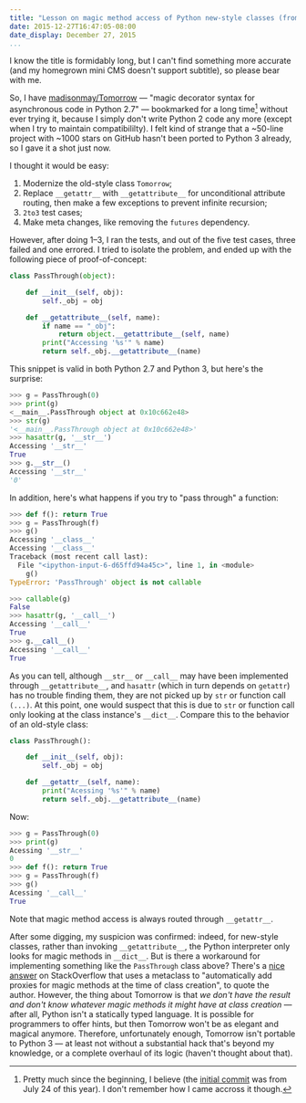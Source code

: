 ```yaml
---
title: "Lesson on magic method access of Python new-style classes (from my failed Python3 port of Tomorrow)"
date: 2015-12-27T16:47:05-08:00
date_display: December 27, 2015
...
```


I know the title is formidably long, but I can't find something more accurate (and my homegrown mini CMS doesn't support subtitle), so please bear with me.

So, I have [madisonmay/Tomorrow](https://github.com/madisonmay/Tomorrow) — "magic decorator syntax for asynchronous code in Python 2.7" — bookmarked for a long time[^long] without ever trying it, because I simply don't write Python 2 code any more (except when I try to maintain compatibililty). I felt kind of strange that a ~50-line project with ~1000 stars on GitHub hasn't been ported to Python 3 already, so I gave it a shot just now.

I thought it would be easy:

1. Modernize the old-style class `Tomorrow`;
2. Replace `__getattr__` with `__getattribute__` for unconditional attribute routing, then make a few exceptions to prevent infinite recursion;
3. `2to3` test cases;
4. Make meta changes, like removing the `futures` dependency.

However, after doing 1–3, I ran the tests, and out of the five test cases, three failed and one errored. I tried to isolate the problem, and ended up with the following piece of proof-of-concept:

```python
class PassThrough(object):

    def __init__(self, obj):
        self._obj = obj

    def __getattribute__(self, name):
        if name == "_obj":
            return object.__getattribute__(self, name)
        print("Accessing '%s'" % name)
        return self._obj.__getattribute__(name)
```

This snippet is valid in both Python 2.7 and Python 3, but here's the surprise:

```python
>>> g = PassThrough(0)
>>> print(g)
<__main__.PassThrough object at 0x10c662e48>
>>> str(g)
'<__main__.PassThrough object at 0x10c662e48>'
>>> hasattr(g, '__str__')
Accessing '__str__'
True
>>> g.__str__()
Accessing '__str__'
'0'
```

In addition, here's what happens if you try to "pass through" a function:

```python
>>> def f(): return True
>>> g = PassThrough(f)
>>> g()
Accessing '__class__'
Accessing '__class__'
Traceback (most recent call last):
  File "<ipython-input-6-d65ffd94a45c>", line 1, in <module>
    g()
TypeError: 'PassThrough' object is not callable

>>> callable(g)
False
>>> hasattr(g, '__call__')
Accessing '__call__'
True
>>> g.__call__()
Accessing '__call__'
True
```

As you can tell, although `__str__` or `__call__` may have been implemented through `__getattribute__`, and `hasattr` (which in turn depends on `getattr`) has no trouble finding them, they are not picked up by `str` or function call `(...)`. At this point, one would suspect that this is due to `str` or function call only looking at the class instance's `__dict__`. Compare this to the behavior of an old-style class:

```python
class PassThrough():

    def __init__(self, obj):
        self._obj = obj

    def __getattr__(self, name):
        print("Acessing '%s'" % name)
        return self._obj.__getattribute__(name)
```

Now:

```python
>>> g = PassThrough(0)
>>> print(g)
Acessing '__str__'
0
>>> def f(): return True
>>> g = PassThrough(f)
>>> g()
Acessing '__call__'
True
```

Note that magic method access is always routed through `__getattr__`.

After some digging, my suspicion was confirmed: indeed, for new-style classes, rather than invoking `__getattribute__`, the Python interpreter only looks for magic methods in `__dict__`. But is there a workaround for implementing something like the `PassThrough` class above? There's a [nice answer](http://stackoverflow.com/a/9059858/) on StackOverflow that uses a metaclass to "automatically add proxies for magic methods at the time of class creation", to quote the author. However, the thing about Tomorrow is that *we don't have the result and don't know whatever magic methods it might have at class creation* — after all, Python isn't a statically typed language. It is possible for programmers to offer hints, but then Tomorrow won't be as elegant and magical anymore. Therefore, unfortunately enough, Tomorrow isn't portable to Python 3 — at least not without a substantial hack that's beyond my knowledge, or a complete overhaul of its logic (haven't thought about that).

[^long]: Pretty much since the beginning, I believe (the [initial commit](https://github.com/madisonmay/Tomorrow/commit/22a53dfbcf9b516ecd1770eeca9fcf1720271240) was from July 24 of this year). I don't remember how I came accross it though.
